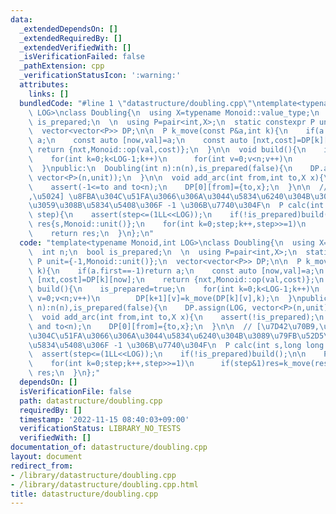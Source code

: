 ```yaml
---
data:
  _extendedDependsOn: []
  _extendedRequiredBy: []
  _extendedVerifiedWith: []
  _isVerificationFailed: false
  _pathExtension: cpp
  _verificationStatusIcon: ':warning:'
  attributes:
    links: []
  bundledCode: "#line 1 \"datastructure/doubling.cpp\"\ntemplate<typename Monoid,int\
    \ LOG>\nclass Doubling{\n  using X=typename Monoid::value_type;\n  int n;\n  bool\
    \ is_prepared;\n  \n  using P=pair<int,X>;\n  static constexpr P unit={-1,Monoid::unit()};\n\
    \  vector<vector<P>> DP;\n\n  P k_move(const P&a,int k){\n    if(a.first==-1)return\
    \ a;\n    const auto [now,val]=a;\n    const auto [nxt,cost]=DP[k][now];\n   \
    \ return {nxt,Monoid::op(val,cost)};\n  }\n\n  void build(){\n    is_prepared=true;\n\
    \    for(int k=0;k<LOG-1;k++)\n      for(int v=0;v<n;v++)\n        DP[k+1][v]=k_move(DP[k][v],k);\n\
    \  }\npublic:\n  Doubling(int n):n(n),is_prepared(false){\n    DP.assign(LOG,\
    \ vector<P>(n,unit));\n  }\n\n  void add_arc(int from,int to,X x){\n    assert(!is_prepared);\n\
    \    assert(-1<=to and to<n);\n    DP[0][from]={to,x};\n  }\n\n  // [\u7D42\u70B9\
    ,\u5024] \u8FBA\u304C\u51FA\u3066\u306A\u3044\u5834\u6240\u304B\u3089\u79FB\u52D5\
    \u3059\u308B\u5834\u5408\u306F -1 \u306B\u7740\u304F\n  P calc(int s,long long\
    \ step){\n    assert(step<=(1LL<<LOG));\n    if(!is_prepared)build();\n\n    P\
    \ res{s,Monoid::unit()};\n    for(int k=0;step;k++,step>>=1)\n      if(step&1)res=k_move(res,k);\n\
    \    return res;\n  }\n};\n"
  code: "template<typename Monoid,int LOG>\nclass Doubling{\n  using X=typename Monoid::value_type;\n\
    \  int n;\n  bool is_prepared;\n  \n  using P=pair<int,X>;\n  static constexpr\
    \ P unit={-1,Monoid::unit()};\n  vector<vector<P>> DP;\n\n  P k_move(const P&a,int\
    \ k){\n    if(a.first==-1)return a;\n    const auto [now,val]=a;\n    const auto\
    \ [nxt,cost]=DP[k][now];\n    return {nxt,Monoid::op(val,cost)};\n  }\n\n  void\
    \ build(){\n    is_prepared=true;\n    for(int k=0;k<LOG-1;k++)\n      for(int\
    \ v=0;v<n;v++)\n        DP[k+1][v]=k_move(DP[k][v],k);\n  }\npublic:\n  Doubling(int\
    \ n):n(n),is_prepared(false){\n    DP.assign(LOG, vector<P>(n,unit));\n  }\n\n\
    \  void add_arc(int from,int to,X x){\n    assert(!is_prepared);\n    assert(-1<=to\
    \ and to<n);\n    DP[0][from]={to,x};\n  }\n\n  // [\u7D42\u70B9,\u5024] \u8FBA\
    \u304C\u51FA\u3066\u306A\u3044\u5834\u6240\u304B\u3089\u79FB\u52D5\u3059\u308B\
    \u5834\u5408\u306F -1 \u306B\u7740\u304F\n  P calc(int s,long long step){\n  \
    \  assert(step<=(1LL<<LOG));\n    if(!is_prepared)build();\n\n    P res{s,Monoid::unit()};\n\
    \    for(int k=0;step;k++,step>>=1)\n      if(step&1)res=k_move(res,k);\n    return\
    \ res;\n  }\n};"
  dependsOn: []
  isVerificationFile: false
  path: datastructure/doubling.cpp
  requiredBy: []
  timestamp: '2022-11-15 08:40:03+09:00'
  verificationStatus: LIBRARY_NO_TESTS
  verifiedWith: []
documentation_of: datastructure/doubling.cpp
layout: document
redirect_from:
- /library/datastructure/doubling.cpp
- /library/datastructure/doubling.cpp.html
title: datastructure/doubling.cpp
---
```

